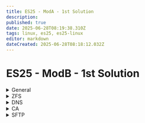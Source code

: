 ```yaml
---
title: ES25 - ModA - 1st Solution
description: 
published: true
date: 2025-06-28T08:19:38.310Z
tags: linux, es25, es25-linux
editor: markdown
dateCreated: 2025-06-28T08:18:12.032Z
---
```


# ES25 - ModB - 1st Solution

[//]: <> (General)
<details>
<summary>General</summary>

- Hostname (`Rename-Computer -Name HOSTNAME`)
- IPv4 settings (`netsh int ipv4 set add Ethernet0 static add mask gateway`)
- IPv6 settings (`netsh int ipv6 set add Ethernet0 add/mask`)
  
</details>

[//]: <> (ZFS)
<details>
<summary>ZFS</summary>

  
</details>


[//]: <> (DNS)
<details>
<summary>DNS</summary>

  
</details>


[//]: <> (CA)
<details>
<summary>CA</summary>

  
</details>


[//]: <> (SFTP)
<details>
<summary>SFTP</summary>

  
</details>